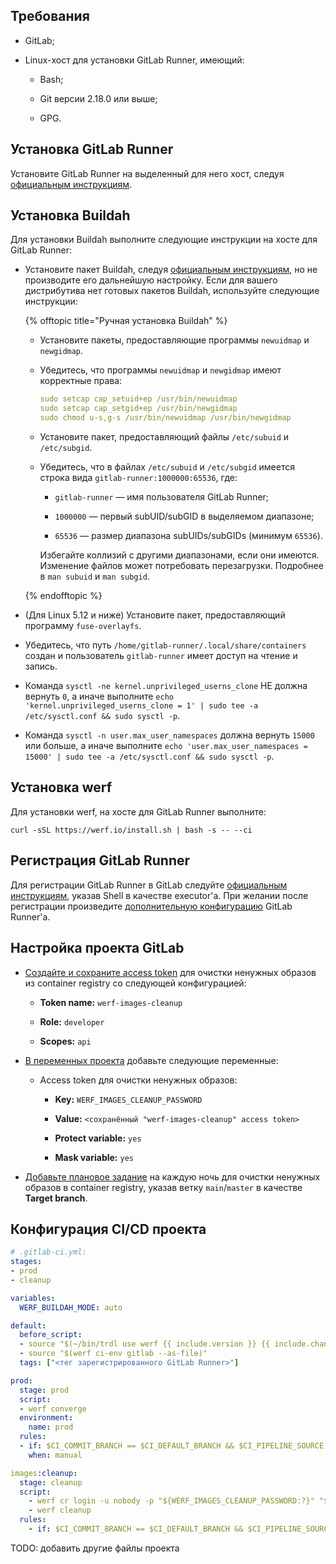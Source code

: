 ## Требования

- GitLab;

- Linux-хост для установки GitLab Runner, имеющий:
  
  - Bash;
  
  - Git версии 2.18.0 или выше;
  
  - GPG.

## Установка GitLab Runner

Установите GitLab Runner на выделенный для него хост, следуя [официальным инструкциям](https://docs.gitlab.com/runner/install/linux-repository.html).

## Установка Buildah

Для установки Buildah выполните следующие инструкции на хосте для GitLab Runner:

* Установите пакет Buildah, следуя [официальным инструкциям](https://github.com/containers/buildah/blob/main/install.md), но не производите его дальнейшую настройку. Если для вашего дистрибутива нет готовых пакетов Buildah, используйте следующие инструкции:
  
  {% offtopic title="Ручная установка Buildah" %}
  
  - Установите пакеты, предоставляющие программы `newuidmap` и `newgidmap`.
  
  - Убедитесь, что программы `newuidmap` и `newgidmap` имеют корректные права:
    
    ```yaml
    sudo setcap cap_setuid+ep /usr/bin/newuidmap
    sudo setcap cap_setgid+ep /usr/bin/newgidmap
    sudo chmod u-s,g-s /usr/bin/newuidmap /usr/bin/newgidmap
    ```
  
  - Установите пакет, предоставляющий файлы `/etc/subuid` и `/etc/subgid`.
  
  - Убедитесь, что в файлах `/etc/subuid` и `/etc/subgid` имеется строка вида `gitlab-runner:1000000:65536`, где:
    
    * `gitlab-runner` — имя пользователя GitLab Runner;
    
    * `1000000` — первый subUID/subGID в выделяемом диапазоне;
    
    * `65536` — размер диапазона subUIDs/subGIDs (минимум `65536`).
    
    Избегайте коллизий с другими диапазонами, если они имеются. Изменение файлов может потребовать перезагрузки. Подробнее в `man subuid` и `man subgid`.
  
  {% endofftopic %}

* (Для Linux 5.12 и ниже) Установите пакет, предоставляющий программу `fuse-overlayfs`.

* Убедитесь, что путь `/home/gitlab-runner/.local/share/containers` создан и пользователь `gitlab-runner` имеет доступ на чтение и запись.

* Команда `sysctl -ne kernel.unprivileged_userns_clone` НЕ должна вернуть `0`, а иначе выполните `echo 'kernel.unprivileged_userns_clone = 1' | sudo tee -a /etc/sysctl.conf && sudo sysctl -p`.

* Команда `sysctl -n user.max_user_namespaces` должна вернуть `15000` или больше, а иначе выполните `echo 'user.max_user_namespaces = 15000' | sudo tee -a /etc/sysctl.conf && sudo sysctl -p`.

## Установка werf

Для установки werf, на хосте для GitLab Runner выполните:

```
curl -sSL https://werf.io/install.sh | bash -s -- --ci
```

## Регистрация GitLab Runner

Для регистрации GitLab Runner в GitLab следуйте [официальным инструкциям](https://docs.gitlab.com/runner/register/index.html), указав Shell в качестве executor'а. При желании после регистрации произведите [дополнительную конфигурацию](https://docs.gitlab.com/runner/configuration/advanced-configuration.html) GitLab Runner'а.

## Настройка проекта GitLab

- [Создайте и сохраните access token](https://docs.gitlab.com/ee/user/project/settings/project_access_tokens.html#create-a-project-access-token) для очистки ненужных образов из container registry со следующей конфигурацией:
  
  - **Token name:** `werf-images-cleanup`
  
  - **Role:** `developer`
  
  - **Scopes:** `api`

- [В переменных проекта](https://docs.gitlab.com/ee/ci/variables/#for-a-project) добавьте следующие переменные:
  
  - Access token для очистки ненужных образов:
    
    - **Key:** `WERF_IMAGES_CLEANUP_PASSWORD`
    
    - **Value:** `<сохранённый "werf-images-cleanup" access token>`
    
    - **Protect variable:** `yes`
    
    - **Mask variable:** `yes`

- [Добавьте плановое задание](https://docs.gitlab.com/ee/ci/pipelines/schedules.html#add-a-pipeline-schedule) на каждую ночь для очистки ненужных образов в container registry, указав ветку `main`/`master` в качестве **Target branch**.

## Конфигурация CI/CD проекта

```yaml
# .gitlab-ci.yml:
stages:
- prod
- cleanup

variables:
  WERF_BUILDAH_MODE: auto

default:
  before_script:
  - source "$(~/bin/trdl use werf {{ include.version }} {{ include.channel }})"
  - source "$(werf ci-env gitlab --as-file)"
  tags: ["<тег зарегистрированного GitLab Runner>"]

prod:
  stage: prod
  script:
  - werf converge
  environment:
    name: prod
  rules:
  - if: $CI_COMMIT_BRANCH == $CI_DEFAULT_BRANCH && $CI_PIPELINE_SOURCE != "schedule"
    when: manual

images:cleanup:
  stage: cleanup
  script:
    - werf cr login -u nobody -p "${WERF_IMAGES_CLEANUP_PASSWORD:?}" "${WERF_REPO:?}"
    - werf cleanup
  rules:
    - if: $CI_COMMIT_BRANCH == $CI_DEFAULT_BRANCH && $CI_PIPELINE_SOURCE == "schedule"
```

TODO: добавить другие файлы проекта
